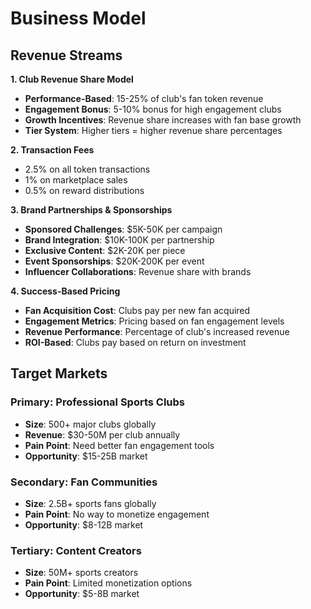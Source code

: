 # Business Model

## Revenue Streams

**1. Club Revenue Share Model**
- **Performance-Based**: 15-25% of club's fan token revenue
- **Engagement Bonus**: 5-10% bonus for high engagement clubs
- **Growth Incentives**: Revenue share increases with fan base growth
- **Tier System**: Higher tiers = higher revenue share percentages

**2. Transaction Fees**
- 2.5% on all token transactions
- 1% on marketplace sales
- 0.5% on reward distributions

**3. Brand Partnerships & Sponsorships**
- **Sponsored Challenges**: $5K-50K per campaign
- **Brand Integration**: $10K-100K per partnership
- **Exclusive Content**: $2K-20K per piece
- **Event Sponsorships**: $20K-200K per event
- **Influencer Collaborations**: Revenue share with brands

**4. Success-Based Pricing**
- **Fan Acquisition Cost**: Clubs pay per new fan acquired
- **Engagement Metrics**: Pricing based on fan engagement levels
- **Revenue Performance**: Percentage of club's increased revenue
- **ROI-Based**: Clubs pay based on return on investment

## Target Markets

### Primary: Professional Sports Clubs
- **Size**: 500+ major clubs globally
- **Revenue**: $30-50M per club annually
- **Pain Point**: Need better fan engagement tools
- **Opportunity**: $15-25B market

### Secondary: Fan Communities  
- **Size**: 2.5B+ sports fans globally
- **Pain Point**: No way to monetize engagement
- **Opportunity**: $8-12B market

### Tertiary: Content Creators
- **Size**: 50M+ sports creators
- **Pain Point**: Limited monetization options
- **Opportunity**: $5-8B market 